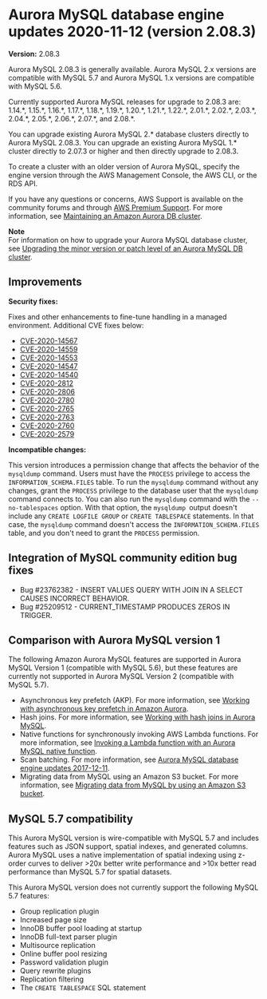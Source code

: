 # Aurora MySQL database engine updates 2020\-11\-12 \(version 2\.08\.3\)<a name="AuroraMySQL.Updates.2083"></a>

**Version:** 2\.08\.3

Aurora MySQL 2\.08\.3 is generally available\. Aurora MySQL 2\.x versions are compatible with MySQL 5\.7 and Aurora MySQL 1\.x versions are compatible with MySQL 5\.6\.

 Currently supported Aurora MySQL releases for upgrade to 2\.08\.3 are: 1\.14\.\*, 1\.15\.\*, 1\.16\.\*, 1\.17\.\*, 1\.18\.\*, 1\.19\.\*, 1\.20\.\*, 1\.21\.\*, 1\.22\.\*, 2\.01\.\*, 2\.02\.\*, 2\.03\.\*, 2\.04\.\*, 2\.05\.\*, 2\.06\.\*, 2\.07\.\*, and 2\.08\.\*\. 

 You can upgrade existing Aurora MySQL 2\.\* database clusters directly to Aurora MySQL 2\.08\.3\. You can upgrade an existing Aurora MySQL 1\.\* cluster directly to 2\.07\.3 or higher and then directly upgrade to 2\.08\.3\. 

 To create a cluster with an older version of Aurora MySQL, specify the engine version through the AWS Management Console, the AWS CLI, or the RDS API\. 

If you have any questions or concerns, AWS Support is available on the community forums and through [AWS Premium Support](http://aws.amazon.com/support)\. For more information, see [Maintaining an Amazon Aurora DB cluster](USER_UpgradeDBInstance.Maintenance.md)\.

**Note**  
For information on how to upgrade your Aurora MySQL database cluster, see [Upgrading the minor version or patch level of an Aurora MySQL DB cluster](AuroraMySQL.Updates.Patching.md)\.

## Improvements<a name="AuroraMySQL.Updates.2083.Improvements"></a>

 **Security fixes:** 

 Fixes and other enhancements to fine\-tune handling in a managed environment\. Additional CVE fixes below: 
+ [CVE\-2020\-14567](https://cve.mitre.org/cgi-bin/cvename.cgi?name=CVE-2020-14567)
+ [CVE\-2020\-14559](https://cve.mitre.org/cgi-bin/cvename.cgi?name=CVE-2020-14559)
+ [CVE\-2020\-14553](https://cve.mitre.org/cgi-bin/cvename.cgi?name=CVE-2020-14553)
+ [CVE\-2020\-14547](https://cve.mitre.org/cgi-bin/cvename.cgi?name=CVE-2020-14547)
+ [CVE\-2020\-14540](https://cve.mitre.org/cgi-bin/cvename.cgi?name=CVE-2020-14540)
+ [CVE\-2020\-2812](https://cve.mitre.org/cgi-bin/cvename.cgi?name=CVE-2020-2812)
+ [CVE\-2020\-2806](https://cve.mitre.org/cgi-bin/cvename.cgi?name=CVE-2020-2806)
+ [CVE\-2020\-2780](https://cve.mitre.org/cgi-bin/cvename.cgi?name=CVE-2020-2780)
+ [CVE\-2020\-2765](https://cve.mitre.org/cgi-bin/cvename.cgi?name=CVE-2020-2765)
+ [CVE\-2020\-2763](https://cve.mitre.org/cgi-bin/cvename.cgi?name=CVE-2020-2763)
+ [CVE\-2020\-2760](https://cve.mitre.org/cgi-bin/cvename.cgi?name=CVE-2020-2760)
+ [CVE\-2020\-2579](https://cve.mitre.org/cgi-bin/cvename.cgi?name=CVE-2020-2579)

 **Incompatible changes:** 

 This version introduces a permission change that affects the behavior of the `mysqldump` command\. Users must have the `PROCESS` privilege to access the `INFORMATION_SCHEMA.FILES` table\. To run the `mysqldump` command without any changes, grant the `PROCESS` privilege to the database user that the `mysqldump` command connects to\. You can also run the `mysqldump` command with the `--no-tablespaces` option\. With that option, the `mysqldump `output doesn't include any `CREATE LOGFILE GROUP` or `CREATE TABLESPACE` statements\. In that case, the `mysqldump` command doesn't access the `INFORMATION_SCHEMA.FILES` table, and you don't need to grant the `PROCESS` permission\. 

## Integration of MySQL community edition bug fixes<a name="AuroraMySQL.Updates.2083.Patches"></a>
+  Bug \#23762382 \- INSERT VALUES QUERY WITH JOIN IN A SELECT CAUSES INCORRECT BEHAVIOR\. 
+  Bug \#25209512 \- CURRENT\_TIMESTAMP PRODUCES ZEROS IN TRIGGER\. 

## Comparison with Aurora MySQL version 1<a name="AuroraMySQL.Updates.2083.Compare56"></a>

The following Amazon Aurora MySQL features are supported in Aurora MySQL Version 1 \(compatible with MySQL 5\.6\), but these features are currently not supported in Aurora MySQL Version 2 \(compatible with MySQL 5\.7\)\.
+ Asynchronous key prefetch \(AKP\)\. For more information, see [Working with asynchronous key prefetch in Amazon Aurora](AuroraMySQL.BestPractices.md#Aurora.BestPractices.AKP)\.
+ Hash joins\. For more information, see [Working with hash joins in Aurora MySQL](AuroraMySQL.BestPractices.md#Aurora.BestPractices.HashJoin)\.
+ Native functions for synchronously invoking AWS Lambda functions\. For more information, see [Invoking a Lambda function with an Aurora MySQL native function](AuroraMySQL.Integrating.Lambda.md#AuroraMySQL.Integrating.NativeLambda)\.
+ Scan batching\. For more information, see [Aurora MySQL database engine updates 2017\-12\-11](AuroraMySQL.Updates.20171211.md)\.
+ Migrating data from MySQL using an Amazon S3 bucket\. For more information, see [Migrating data from MySQL by using an Amazon S3 bucket](AuroraMySQL.Migrating.ExtMySQL.md#AuroraMySQL.Migrating.ExtMySQL.S3)\.

## MySQL 5\.7 compatibility<a name="AuroraMySQL.Updates.2083.Compatibility"></a>

This Aurora MySQL version is wire\-compatible with MySQL 5\.7 and includes features such as JSON support, spatial indexes, and generated columns\. Aurora MySQL uses a native implementation of spatial indexing using z\-order curves to deliver >20x better write performance and >10x better read performance than MySQL 5\.7 for spatial datasets\.

This Aurora MySQL version does not currently support the following MySQL 5\.7 features:
+ Group replication plugin
+ Increased page size
+ InnoDB buffer pool loading at startup
+ InnoDB full\-text parser plugin
+ Multisource replication
+ Online buffer pool resizing
+ Password validation plugin
+ Query rewrite plugins
+ Replication filtering
+ The `CREATE TABLESPACE` SQL statement